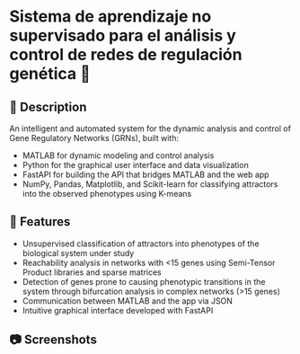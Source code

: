 # Sistema de aprendizaje no supervisado para el análisis y control de redes de regulación genética 🧬


## 🧪 Description

An intelligent and automated system for the dynamic analysis and control of Gene Regulatory Networks (GRNs), built with:

- MATLAB for dynamic modeling and control analysis
- Python for the graphical user interface and data visualization
- FastAPI for building the API that bridges MATLAB and the web app
- NumPy, Pandas, Matplotlib, and Scikit-learn for classifying attractors into the observed phenotypes using K-means

## 🧠 Features 

- Unsupervised classification of attractors into phenotypes of the biological system under study
- Reachability analysis in networks with <15 genes using Semi-Tensor Product libraries and sparse matrices
- Detection of genes prone to causing phenotypic transitions in the system through bifurcation analysis in complex networks (>15 genes)
- Communication between MATLAB and the app via JSON
- Intuitive graphical interface developed with FastAPI

## 📷 Screenshots






